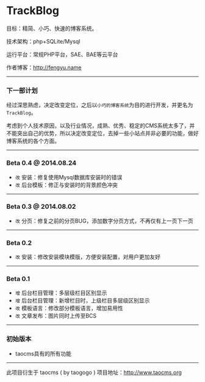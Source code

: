 # TrackBlog
目标：精简、小巧、快速的博客系统。

技术架构：php+SQLite/Mysql

运行平台：常规PHP平台，SAE、BAE等云平台

作者博客：http://fengyu.name

-------------------------------------------------------

### 下一部计划
经过深思熟虑，决定改变定位，之后以`小巧的博客系统`为目的进行开发，并更名为`TrackBlog`。

考虑到个人技术原因，以及行业情况，成熟、优秀、稳定的CMS系统太多了，并不能突出自己的优势，所以决定改变定位，去掉一些小站点并非必要的功能，做好博客系统的各个方面。

-------------------------------------------------------

### Beta 0.4 @ 2014.08.24
+ `改` 安装：修复使用Mysql数据库安装时的错误
+ `改` 后台模板：修正与安装时的背景颜色冲突

-------------------------------------------------------

### Beta 0.3 @ 2014.08.02
+ `改` 分页：修复之前的分页BUG，添加数字分页方式，不再仅有上一页下一页

-------------------------------------------------------

### Beta 0.2
+ `改` 安装：修改安装模块模版，方便安装配置，对用户更加友好

-------------------------------------------------------

### Beta 0.1
+ `增` 后台栏目管理：多层级栏目区别显示
+ `增` 后台栏目管理：新增栏目时，上级栏目多层级区别显示
+ `改` 模板语言：修改部分模板语言，增加易用性
+ `改` 文章发布：图片同时上传至BCS

-------------------------------------------------------

### 初始版本
+ taocms具有的所有功能

-------------------------------------------------------

此项目衍生于 taocms ( by taogogo ) 项目地址：http://www.taocms.org